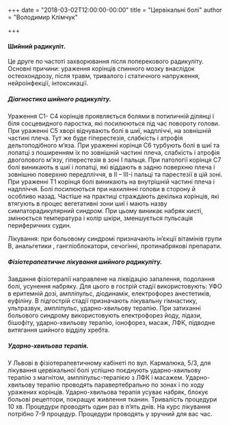 +++
date = "2018-03-02T12:00:00-00:00"
title = "Цервікальні болі"
author = "Володимир Клімчук"

+++
 

#### Шийний радикуліт.

Це друге по частоті захворювання після поперекового радикуліту.
Основні причини: ураження корінців спинного мозку внаслідок остеохондрозу, після травм, тривалого і статичного напруження, нейроінфекції, інтоксикації.
##### Діагностика шийного радикуліту.

Ураження С1- С4 корінців проявляється болями в потиличній ділянці і біля сосцевидного паростка, які посилюються під час повороту голови.
При ураженні С5 хворі відчувають болі в шиї, надпліччі, на зовнішній частині плеча. Тут же буде гіперестезія, слабкість і атрофія дельтоподібного м’яза.
При ураженні корінця С6 турбують болі в шиї та лопатці з поширенням їх по зовнішній частині плеча, слабкість і атрофія двоголового м'язу, гіперестезія в зоні І пальця.
При патології корінця С7 болі виникають в шиї і лопатці, які віддають в задню поверхню плеча і зовнішню поверхню передпліччя, в II – III-і пальці та парестезії в цій зоні.
При ураженні Т1 корінця болі виникають на внутрішній частині плеча і надпліччя. Болі посилюються при нахилянні голови в сторону й особливо назад. Частіше на практиці страждають декілька корінців, які втягують в процес вегетативні зони шиї і мають назву симпаторадикулярний синдром. При цьому виникає набряк кисті, змінюється температура і колір шкіри, зменшується пульсація периферичних судин. 

Лікування: при больовому синдромі призначають ін’єкції вітамінів групи B, анальгетики , гангліоблокатори, сечогінні, протинабрякові препарати.

##### Фізіотерапевтичне лікування шийного радикуліту.
Завдання фізіотерапії направлене на ліквідацію запалення, подолання болі, усунення набряку. Для цього в гострій стадії використовують: УФО в еритемній дозі, ампліпульс, діодинамік, електрофорез анестетиків, еуфіліну. В підгострій стадії призначають лікувальну гімнастику, ультразвук, ампліпульс, ударно-хвильову терапію. При затиханні больового синдрому використовують електрофорез йоду, лідази, бішофіту, ударно-хвильову терапію, іонофорез, масаж, ЛФК, підводне витягання шийного відділу хребта.

##### Ударно-хвильова терапія.

У Львові в фізіотерапевтичному кабінеті по вул. Кармалюка, 5/3, для лікування цервікальної болі успішно поєднують ударно-хвильову терапію з магнітом, ампліпульс-терапією з ЛФК і масажем. Ударно-хвильову терапію проводять паравертебрально по  зонах і по ходу уражених корінців. Ударно-хвильова терапія усуває набряк, блокує больові рецептори, покращує живлення тканин. Тривалість процедури 10 хв. Процедури проводять один раз в п’ять днів. На курс лікування потрібно 7-9 процедур. Процедури проводять у зручний для вас час.

 



